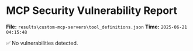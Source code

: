 # MCP Security Vulnerability Report
**File:** `results\custom-mcp-servers\tool_definitions.json`
**Time:** `2025-06-21 04:15:48`

✅ No vulnerabilities detected.